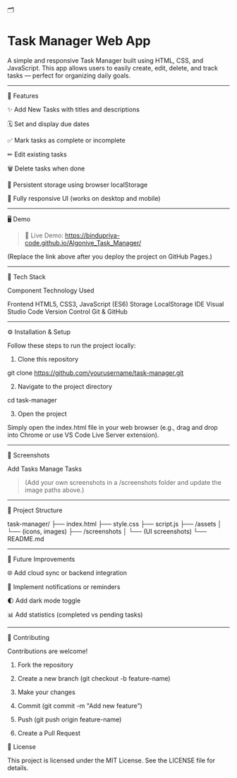 
🗂 <h1>Task Manager Web App</h1>

A simple and responsive Task Manager built using HTML, CSS, and JavaScript.
This app allows users to easily create, edit, delete, and track tasks — perfect for organizing daily goals.


---

🚀 Features

✨ Add New Tasks with titles and descriptions

🗓 Set and display due dates

✅ Mark tasks as complete or incomplete

✏ Edit existing tasks

🗑 Delete tasks when done

💾 Persistent storage using browser localStorage

📱 Fully responsive UI (works on desktop and mobile)



---

🖥 Demo

> 🧭 Live Demo:
> https://bindupriya-code.github.io/Algonive_Task_Manager/



(Replace the link above after you deploy the project on GitHub Pages.)


---

🧩 Tech Stack

Component	Technology Used

Frontend	HTML5, CSS3, JavaScript (ES6)
Storage	LocalStorage
IDE	Visual Studio Code
Version Control	Git & GitHub



---

⚙ Installation & Setup

Follow these steps to run the project locally:

1. Clone this repository

git clone https://github.com/yourusername/task-manager.git


2. Navigate to the project directory

cd task-manager


3. Open the project

Simply open the index.html file in your web browser
(e.g., drag and drop into Chrome or use VS Code Live Server extension).

---

📸 Screenshots

Add Tasks	Manage Tasks

	


> (Add your own screenshots in a /screenshots folder and update the image paths above.)




---

📁 Project Structure

task-manager/
├── index.html
├── style.css
├── script.js
├── /assets
│   └── (icons, images)
├── /screenshots
│   └── (UI screenshots)
└── README.md


---

🧠 Future Improvements

🌐 Add cloud sync or backend integration

🔔 Implement notifications or reminders

🌓 Add dark mode toggle

📊 Add statistics (completed vs pending tasks)



---

🤝 Contributing

Contributions are welcome!

1. Fork the repository


2. Create a new branch (git checkout -b feature-name)


3. Make your changes


4. Commit (git commit -m "Add new feature")


5. Push (git push origin feature-name)


6. Create a Pull Request


🪪 License

This project is licensed under the MIT License.
See the LICENSE file for details.



